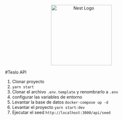 <p align="center">
  <a href="http://nestjs.com/" target="blank"><img src="https://nestjs.com/img/logo-small.svg" width="200" alt="Nest Logo" /></a>
</p>

#Teslo API

1. Clonar proyecto
2. ```yarn start```
3. Clonar el archivo ```.env.template``` y renombrarlo a ```.env```	
4. configurar las variables de entorno
5. Levantar la base de datos
```docker-compose up -d```
6. Levantar el proyecto ```yarn start:dev```
7. Ejecutar el seed
```http://localhost:3000/api/seed```
